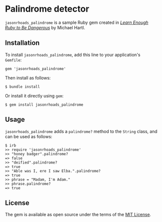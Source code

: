 # Palindrome detector

`jasonrhoads_palindrome` is a sample Ruby gem created in [*Learn Enough Ruby to Be Dangerous*](https://www.learnenough.com/ruby-tutorial) by Michael Hartl.

## Installation

To install `jasonrhoads_palindrome`, add this line to your application's `Gemfile`:

```
gem 'jasonrhoads_palindrome'
```

Then install as follows:

```
$ bundle install
```

Or install it directly using `gem`:

```
$ gem install jasonrhoads_palindrome
```

## Usage

`jasonrhoads_palindrome` adds a `palindrome?` method to the `String` class, and can be used as follows:

```
$ irb
>> require 'jasonrhoads_palindrome'
>> "honey badger".palindrome?
=> false
>> "deified".palindrome?
=> true
>> "Able was I, ere I saw Elba.".palindrome?
=> true
>> phrase = "Madam, I'm Adam."
>> phrase.palindrome?
=> true
```

## License

The gem is available as open source under the terms of the [MIT License](https://opensource.org/licenses/MIT).
